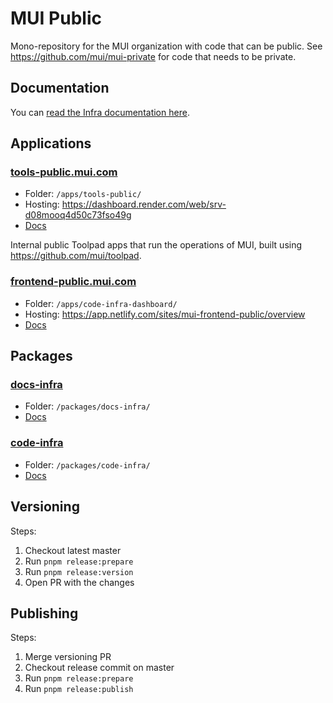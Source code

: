 # MUI Public

Mono-repository for the MUI organization with code that can be public.
See https://github.com/mui/mui-private for code that needs to be private.

## Documentation

You can [read the Infra documentation here](./docs/README.md).

## Applications

### [tools-public.mui.com](https://tools-public.mui.com/)

- Folder: `/apps/tools-public/`
- Hosting: https://dashboard.render.com/web/srv-d08mooq4d50c73fso49g
- [Docs](./apps/tools-public/#readme)

Internal public Toolpad apps that run the operations of MUI, built using https://github.com/mui/toolpad.

### [frontend-public.mui.com](https://frontend-public.mui.com/)

- Folder: `/apps/code-infra-dashboard/`
- Hosting: https://app.netlify.com/sites/mui-frontend-public/overview
- [Docs](./apps/code-infra-dashboard/#readme)

## Packages

### [docs-infra](./packages/docs-infra/)

- Folder: `/packages/docs-infra/`
- [Docs](./packages/docs-infra/README.md)

### [code-infra](./packages/code-infra/)

- Folder: `/packages/code-infra/`
- [Docs](./packages/code-infra/README.md)

## Versioning

Steps:

1. Checkout latest master
1. Run `pnpm release:prepare`
1. Run `pnpm release:version`
1. Open PR with the changes

## Publishing

Steps:

1. Merge versioning PR
1. Checkout release commit on master
1. Run `pnpm release:prepare`
1. Run `pnpm release:publish`
